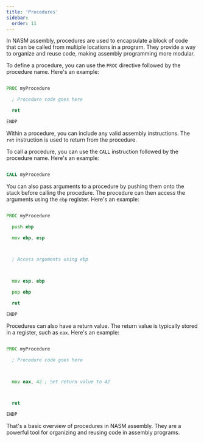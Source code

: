 ```yaml
---
title: 'Procedures'
sidebar:
  order: 11
---
```


 

In NASM assembly, procedures are used to encapsulate a block of code that can be called from multiple locations in a program. They provide a way to organize and reuse code, making assembly programming more modular.



To define a procedure, you can use the `PROC` directive followed by the procedure name. Here's an example:



```asm

PROC myProcedure

  ; Procedure code goes here

  ret

ENDP

```



Within a procedure, you can include any valid assembly instructions. The `ret` instruction is used to return from the procedure.



To call a procedure, you can use the `CALL` instruction followed by the procedure name. Here's an example:



```asm

CALL myProcedure

```



You can also pass arguments to a procedure by pushing them onto the stack before calling the procedure. The procedure can then access the arguments using the `ebp` register. Here's an example:



```asm

PROC myProcedure

  push ebp

  mov ebp, esp



  ; Access arguments using ebp



  mov esp, ebp

  pop ebp

  ret

ENDP

```



Procedures can also have a return value. The return value is typically stored in a register, such as `eax`. Here's an example:



```asm

PROC myProcedure

  ; Procedure code goes here



  mov eax, 42 ; Set return value to 42



  ret

ENDP

```



That's a basic overview of procedures in NASM assembly. They are a powerful tool for organizing and reusing code in assembly programs.
